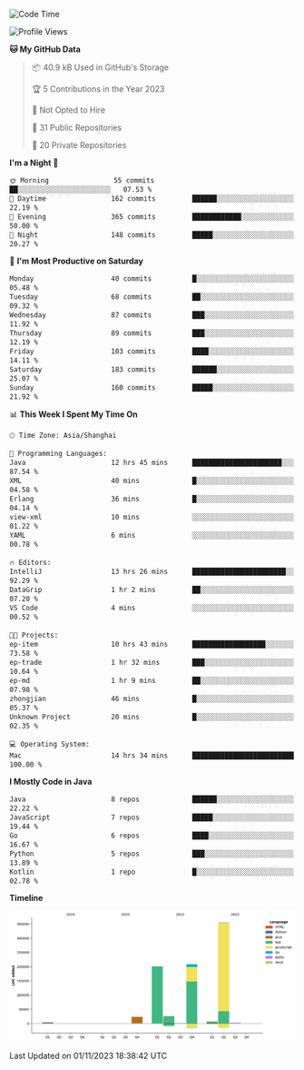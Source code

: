 <!--START_SECTION:waka-->
![Code Time](http://img.shields.io/badge/Code%20Time-2%2C117%20hrs%2034%20mins-blue)

![Profile Views](http://img.shields.io/badge/Profile%20Views-0-blue)

**🐱 My GitHub Data** 

> 📦 40.9 kB Used in GitHub's Storage 
 > 
> 🏆 5 Contributions in the Year 2023
 > 
> 🚫 Not Opted to Hire
 > 
> 📜 31 Public Repositories 
 > 
> 🔑 20 Private Repositories 
 > 
**I'm a Night 🦉** 

```text
🌞 Morning                55 commits          ██░░░░░░░░░░░░░░░░░░░░░░░   07.53 % 
🌆 Daytime                162 commits         ██████░░░░░░░░░░░░░░░░░░░   22.19 % 
🌃 Evening                365 commits         ████████████░░░░░░░░░░░░░   50.00 % 
🌙 Night                  148 commits         █████░░░░░░░░░░░░░░░░░░░░   20.27 % 
```
📅 **I'm Most Productive on Saturday** 

```text
Monday                   40 commits          █░░░░░░░░░░░░░░░░░░░░░░░░   05.48 % 
Tuesday                  68 commits          ██░░░░░░░░░░░░░░░░░░░░░░░   09.32 % 
Wednesday                87 commits          ███░░░░░░░░░░░░░░░░░░░░░░   11.92 % 
Thursday                 89 commits          ███░░░░░░░░░░░░░░░░░░░░░░   12.19 % 
Friday                   103 commits         ████░░░░░░░░░░░░░░░░░░░░░   14.11 % 
Saturday                 183 commits         ██████░░░░░░░░░░░░░░░░░░░   25.07 % 
Sunday                   160 commits         █████░░░░░░░░░░░░░░░░░░░░   21.92 % 
```


📊 **This Week I Spent My Time On** 

```text
🕑︎ Time Zone: Asia/Shanghai

💬 Programming Languages: 
Java                     12 hrs 45 mins      ██████████████████████░░░   87.54 % 
XML                      40 mins             █░░░░░░░░░░░░░░░░░░░░░░░░   04.58 % 
Erlang                   36 mins             █░░░░░░░░░░░░░░░░░░░░░░░░   04.14 % 
view-xml                 10 mins             ░░░░░░░░░░░░░░░░░░░░░░░░░   01.22 % 
YAML                     6 mins              ░░░░░░░░░░░░░░░░░░░░░░░░░   00.78 % 

🔥 Editors: 
IntelliJ                 13 hrs 26 mins      ███████████████████████░░   92.29 % 
DataGrip                 1 hr 2 mins         ██░░░░░░░░░░░░░░░░░░░░░░░   07.20 % 
VS Code                  4 mins              ░░░░░░░░░░░░░░░░░░░░░░░░░   00.52 % 

🐱‍💻 Projects: 
ep-item                  10 hrs 43 mins      ██████████████████░░░░░░░   73.58 % 
ep-trade                 1 hr 32 mins        ███░░░░░░░░░░░░░░░░░░░░░░   10.64 % 
ep-md                    1 hr 9 mins         ██░░░░░░░░░░░░░░░░░░░░░░░   07.98 % 
zhongjian                46 mins             █░░░░░░░░░░░░░░░░░░░░░░░░   05.37 % 
Unknown Project          20 mins             █░░░░░░░░░░░░░░░░░░░░░░░░   02.35 % 

💻 Operating System: 
Mac                      14 hrs 34 mins      █████████████████████████   100.00 % 
```

**I Mostly Code in Java** 

```text
Java                     8 repos             ██████░░░░░░░░░░░░░░░░░░░   22.22 % 
JavaScript               7 repos             █████░░░░░░░░░░░░░░░░░░░░   19.44 % 
Go                       6 repos             ████░░░░░░░░░░░░░░░░░░░░░   16.67 % 
Python                   5 repos             ███░░░░░░░░░░░░░░░░░░░░░░   13.89 % 
Kotlin                   1 repo              █░░░░░░░░░░░░░░░░░░░░░░░░   02.78 % 
```



**Timeline**

![Lines of Code chart](https://raw.githubusercontent.com/youtiaoguagua/youtiaoguagua/master/assets/bar_graph.png)


 Last Updated on 01/11/2023 18:38:42 UTC
<!--END_SECTION:waka-->
